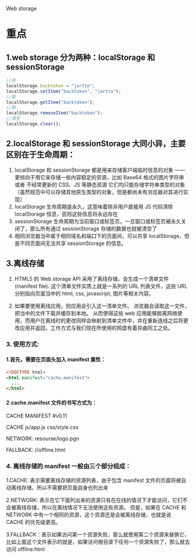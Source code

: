 ﻿Web storage

# 重点

## 1.web storage 分为两种：localStorage 和 sessionStorage

```js
//存
localStorage.backtoken = "jartto";
localStorage.setItem("backtoken", "jartto");
//取
localStorage.getItem("backtoken");
//删
localStorage.removeItem("backtoken");
//清空
localStorage.clear();
```

## 2.localStorage 和 sessionStorage 大同小异，主要区别在于生命周期：

1. localStorage 和 sessionStorage 都是用来存储客户端临时信息的对象 —— 更倾向于用它来存储一些内容稳定的资源，比如 Base64 格式的图片字符串 或者 不经常更新的 CSS、JS 等静态资源
   它们均只能存储字符串类型的对象（虽然规范中可以存储其他原生类型的对象，但是都尚未有浏览器对其进行实现）
2. localStorage 生命周期是永久，这意味着除非用户直接用 JS 代码清除 localStorage 信息，否则这些信息将永远存在
3. sessionStorage 生命周期为当前窗口或标签页，一旦窗口或标签页被永久关闭了，那么所有通过 sessionStorage 存储的数据也就被清空了
4. 相同浏览器当中属于相同域名和端口下的页面间，可以共享 localStorage，但是不同页面间无法共享 sessionStorage 的信息。

## 3.离线存储

1. HTML5 的 Web storage API 采用了离线存储，会生成一个清单文件(manifest file).
   这个清单文件实质上就是一系列的 URL 列表文件，这些 URL 分别指向页面当中的 html, css, javascript, 图片等相关内容。

2. 如果要使用离线应用，则应用会引入这一清单文件。 浏览器会读取这一文件，把当中的文件下载并缓存到本地。
   从而使得这些 web 应用能够脱离网络使用，而用户在离线时的更改同样会映射到清单文件中，并在重新连线之后将更改应用并返回，工作方式与我们现在所使用的网盘有着异曲同工之处。

### 3. 使用方式:

#### 1.首先，需要在页面头加入 manifest 属性：

```html
<!DOCTYPE html>
<html manifest="cache.manifest">
  ...
</html>
```

#### 2.cache.manifest 文件的书写方式为：

CACHE MANIFEST
#v0.11

CACHE
js/app.js
css/style.css

NETWORK:
resourse/logo.pgn

FALLBACK:
//offline.html

### 4. 离线存储的 manifest 一般由三个部分组成：

1.CACHE: 表示需要离线存储的资源列表，由于包含 manifest 文件的页面将被自动离线存储，所以不需要把页面自身也列出来

2.NETWORK: 表示在它下面列出来的资源只有在在线的情况下才能访问，它们不会被离线存储，所以在离线情况下无法使用这些资源。
但是，如果在 CACHE 和 NETWORK 中有一个相同的资源，这个资源还是会被离线存储，也就是说 CACHE 的优先级更高。

3.FALLBACK：表示如果访问第一个资源失败，那么就使用第二个资源来替换它，比如上面这个文件表示的就是，如果访问根目录下任何一个资源失败了，那么就去访问 offline.html
